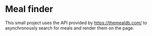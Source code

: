 # Meal finder

This small project uses the API provided by https://themealdb.com/ to asynchronously search for meals and render them on the page.
